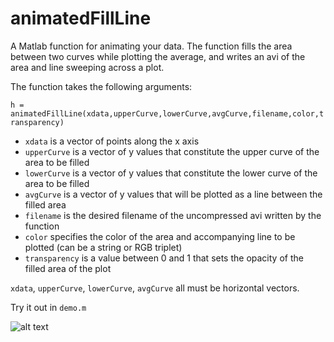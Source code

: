 # animatedFillLine
A Matlab function for animating your data. The function fills the area between two curves while plotting the average, and writes an avi of the area and line sweeping across a plot. 

The function takes the following arguments:

``` h = animatedFillLine(xdata,upperCurve,lowerCurve,avgCurve,filename,color,transparency) ```

* `xdata` is a vector of points along the x axis 
* `upperCurve` is a vector of y values that constitute the upper curve of the area to be filled
* `lowerCurve` is a vector of y values that constitute the lower curve of the area to be filled
* `avgCurve` is a vector of y values that will be plotted as a line between the filled area
* `filename` is the desired filename of the uncompressed avi written by the function
* `color` specifies the color of the area and accompanying line to be plotted (can be a string or RGB triplet)
* `transparency` is a value between 0 and 1 that sets the opacity of the filled area of the plot

`xdata`, `upperCurve`, `lowerCurve`, `avgCurve` all must be horizontal vectors. 

Try it out in `demo.m`

![alt text](https://github.com/cypranowska/animatedFillLine/blob/master/demo.png "demo.png")
